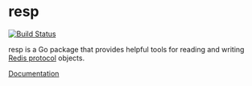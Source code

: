 resp
====

[![Build Status](https://travis-ci.org/stvp/resp.svg?branch=master)](https://travis-ci.org/stvp/resp)

resp is a Go package that provides helpful tools for reading and writing [Redis
protocol][resp] objects.

[Documentation][docs]

[resp]: http://redis.io/topics/protocol
[docs]: http://godoc.org/github.com/stvp/resp


